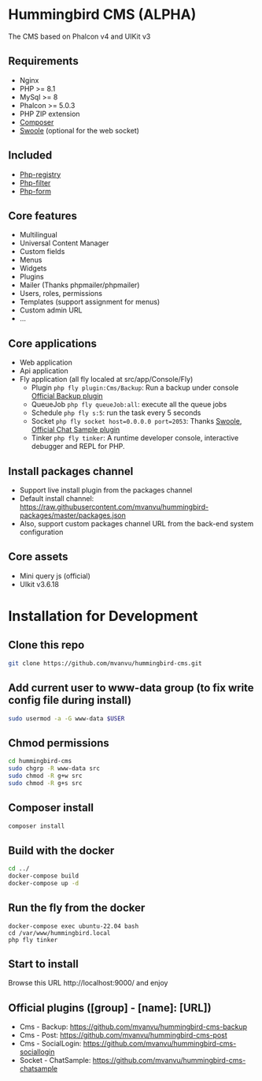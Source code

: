 # Hummingbird CMS (ALPHA)

The CMS based on Phalcon v4 and UIKit v3

## Requirements

-   Nginx
-   PHP >= 8.1
-   MySql >= 8
-   Phalcon >= 5.0.3
-   PHP ZIP extension
-   <a href="https://getcomposer.org/doc/00-intro.md#installation-linux-unix-osx" rel="nofollow">Composer</a>
-   <a href="https://github.com/swoole/swoole-src">Swoole</a> (optional for the web socket)

## Included

-   <a href="https://github.com/mvanvu/php-registry">Php-registry</a>
-   <a href="https://github.com/mvanvu/php-filter">Php-filter</a>
-   <a href="https://github.com/mvanvu/php-form">Php-form</a>

## Core features

-   Multilingual
-   Universal Content Manager
-   Custom fields
-   Menus
-   Widgets
-   Plugins
-   Mailer (Thanks phpmailer/phpmailer)
-   Users, roles, permissions
-   Templates (support assignment for menus)
-   Custom admin URL
-   ...

## Core applications

-   Web application
-   Api application
-   Fly application (all fly localed at src/app/Console/Fly)
    -   Plugin `php fly plugin:Cms/Backup`: Run a backup under console <a href="https://github.com/mvanvu/hummingbird-cms-backup">Official Backup plugin</a>
    -   QueueJob `php fly queueJob:all`: execute all the queue jobs
    -   Schedule `php fly s:5`: run the task every 5 seconds
    -   Socket `php fly socket host=0.0.0.0 port=2053`: Thanks <a href="https://github.com/swoole/swoole-src">Swoole</a>, <a href="https://github.com/mvanvu/hummingbird-cms-chatsample">Official Chat Sample plugin</a>
    -   Tinker `php fly tinker`: A runtime developer console, interactive debugger and REPL for PHP.

## Install packages channel

-   Support live install plugin from the packages channel
-   Default install channel: https://raw.githubusercontent.com/mvanvu/hummingbird-packages/master/packages.json
-   Also, support custom packages channel URL from the back-end system configuration

## Core assets

-   Mini query js (official)
-   UIkit v3.6.18

# Installation for Development

## Clone this repo

```sh
git clone https://github.com/mvanvu/hummingbird-cms.git
```

## Add current user to www-data group (to fix write config file during install)

```sh
sudo usermod -a -G www-data $USER
```

## Chmod permissions

```sh
cd hummingbird-cms
sudo chgrp -R www-data src
sudo chmod -R g+w src
sudo chmod -R g+s src
```

## Composer install

```sh
composer install
```

## Build with the docker

```sh
cd ../
docker-compose build
docker-compose up -d
```

## Run the fly from the docker

```
docker-compose exec ubuntu-22.04 bash
cd /var/www/hummingbird.local
php fly tinker
```

## Start to install

Browse this URL http://localhost:9000/ and enjoy

## Official plugins ([group] - [name]: [URL])

-   Cms - Backup: https://github.com/mvanvu/hummingbird-cms-backup
-   Cms - Post: https://github.com/mvanvu/hummingbird-cms-post
-   Cms - SocialLogin: https://github.com/mvanvu/hummingbird-cms-sociallogin
-   Socket - ChatSample: https://github.com/mvanvu/hummingbird-cms-chatsample
